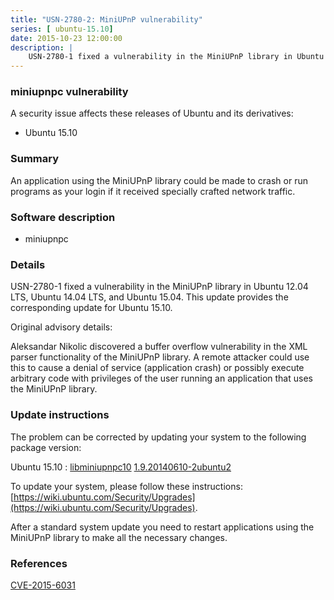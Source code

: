 ```yaml
---
title: "USN-2780-2: MiniUPnP vulnerability"
series: [ ubuntu-15.10]
date: 2015-10-23 12:00:00
description: |
    USN-2780-1 fixed a vulnerability in the MiniUPnP library in Ubuntu 12.04 LTS, Ubuntu 14.04 LTS, and Ubuntu 15.04. This update provides the corresponding update for Ubuntu 15.10.
--- 
```

 
 


### miniupnpc vulnerability

A security issue affects these releases of Ubuntu and its derivatives:

* Ubuntu 15.10

### Summary

An application using the MiniUPnP library could be made to crash or run programs as your login if it received specially crafted network traffic.

### Software description

* miniupnpc 

### Details

USN-2780-1 fixed a vulnerability in the MiniUPnP library in Ubuntu 12.04 LTS, Ubuntu 14.04 LTS, and Ubuntu 15.04. This update provides the corresponding update for Ubuntu 15.10.

Original advisory details:

 Aleksandar Nikolic discovered a buffer overflow vulnerability in the XML parser functionality of the MiniUPnP library. A remote attacker could use this to cause a denial of service (application crash) or possibly execute arbitrary code with privileges of the user running an application that uses the MiniUPnP library. 

### Update instructions

The problem can be corrected by updating your system to the following package version:

Ubuntu 15.10
 : [libminiupnpc10](https://launchpad.net/ubuntu/+source/miniupnpc) <span> [1.9.20140610-2ubuntu2](https://launchpad.net/ubuntu/+source/miniupnpc/1.9.20140610-2ubuntu2) </span> 

To update your system, please follow these instructions: [https://wiki.ubuntu.com/Security/Upgrades](https://wiki.ubuntu.com/Security/Upgrades).

After a standard system update you need to restart applications using the MiniUPnP library to make all the necessary changes. 

### References

 
 [CVE-2015-6031](http://people.ubuntu.com/~ubuntu-security/cve/CVE-2015-6031)
 


